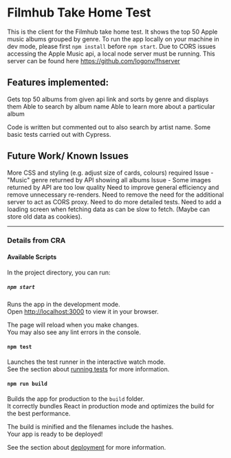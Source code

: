 # Filmhub Take Home Test

This is the client for the Filmhub take home test. It shows the top 50 Apple music albums grouped by genre. To run the app locally on your machine in dev mode, please first `npm install` before `npm start`. Due to CORS issues accessing the Apple Music api, a local node server must be running. This server can be found here https://github.com/logonv/fhserver


## Features implemented:

Gets top 50 albums from given api link and sorts by genre and displays them
Able to search by album name
Able to learn more about a particular album

Code is written but commented out to also search by artist name.
Some basic tests carried out with Cypress.

## Future Work/ Known Issues
More CSS and styling (e.g. adjust size of cards, colours) required
Issue - "Music" genre returned by API showing all albums
Issue - Some images returned by API are too low quality
Need to improve general efficiency and remove unnecessary re-renders.
Need to remove the need for the additional server to act as CORS proxy.
Need to do more detailed tests.
Need to add a loading screen when fetching data as can be slow to fetch. (Maybe can store old data as cookies).


*******
### Details from CRA

#### Available Scripts

In the project directory, you can run:

##### `npm start`

Runs the app in the development mode.\
Open [http://localhost:3000](http://localhost:3000) to view it in your browser.

The page will reload when you make changes.\
You may also see any lint errors in the console.

#### `npm test`

Launches the test runner in the interactive watch mode.\
See the section about [running tests](https://facebook.github.io/create-react-app/docs/running-tests) for more information.

#### `npm run build`

Builds the app for production to the `build` folder.\
It correctly bundles React in production mode and optimizes the build for the best performance.

The build is minified and the filenames include the hashes.\
Your app is ready to be deployed!

See the section about [deployment](https://facebook.github.io/create-react-app/docs/deployment) for more information.

